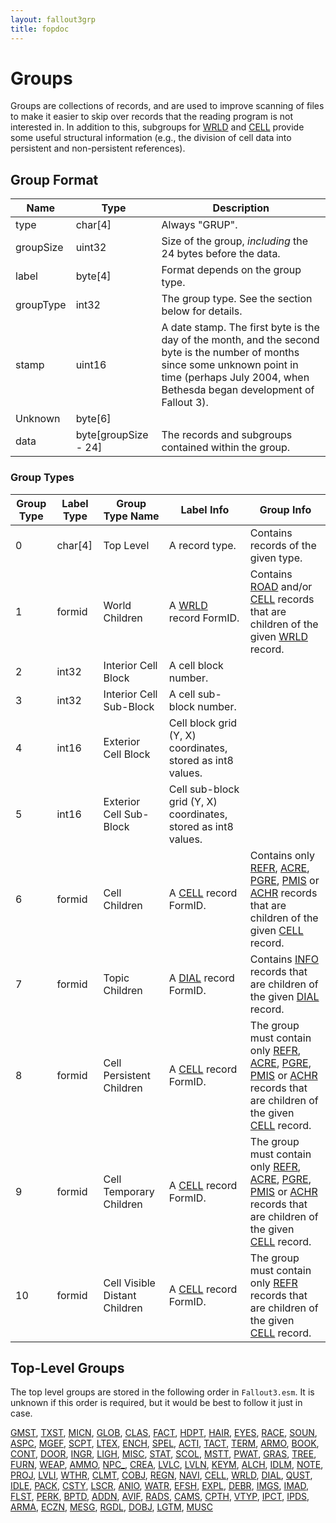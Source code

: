 ```yaml
---
layout: fallout3grp
title: fopdoc
---
```

Groups
======

Groups are collections of records, and are used to improve scanning of files to make it easier to skip over records that the reading program is not interested in. In addition to this, subgroups for [WRLD](Records/WRLD.html) and [CELL](Records/CELL.html) provide some useful structural information (e.g., the division of cell data into persistent and non-persistent references).

## Group Format

Name | Type | Description
-----|------|------------
type | char[4] | Always "GRUP".
groupSize | uint32 | Size of the group, *including* the 24 bytes before the data.
label | byte[4] | Format depends on the group type.
groupType | int32 | The group type. See the section below for details.
stamp | uint16 | A date stamp. The first byte is the day of the month, and the second byte is the number of months since some unknown point in time (perhaps July 2004, when Bethesda began development of Fallout 3).
Unknown | byte[6] |
data | byte[groupSize - 24] | The records and subgroups contained within the group.

### Group Types

Group Type | Label Type | Group Type Name | Label Info | Group Info
-----------|------------|-----------------|------------|-----------
0 | char[4] | Top Level | A record type. | Contains records of the given type.
1 | formid | World Children | A [WRLD](Records/WRLD.html) record FormID. | Contains [ROAD](Records/ROAD.html) and/or [CELL](Records/CELL.html) records that are children of the given [WRLD](Records/WRLD.html) record.
2 | int32 | Interior Cell Block | A cell block number. |
3 | int32 | Interior Cell Sub-Block | A cell sub-block number. |
4 | int16 | Exterior Cell Block | Cell block grid (Y, X) coordinates, stored as int8 values. |
5 | int16 | Exterior Cell Sub-Block | Cell sub-block grid (Y, X) coordinates, stored as int8 values. |
6 | formid | Cell Children | A [CELL](Records/CELL.html) record FormID. | Contains only [REFR](Records/REFR.html), [ACRE](Records/ACRE.html), [PGRE](Records/PGRE.html), [PMIS](Records/PMIS.html) or [ACHR](Records/ACHR.html) records that are children of the given [CELL](Records/CELL.html) record.
7 | formid | Topic Children | A [DIAL](Records/DIAL.html) record FormID. | Contains [INFO](Records/INFO.html) records that are children of the given [DIAL](Records/DIAL.html) record.
8 | formid | Cell Persistent Children | A [CELL](Records/CELL.html) record FormID. | The group must contain only [REFR](Records/REFR.html), [ACRE](Records/ACRE.html), [PGRE](Records/PGRE.html), [PMIS](Records/PMIS.html) or [ACHR](Records/ACHR.html) records that are children of the given [CELL](Records/CELL.html) record.
9 | formid | Cell Temporary Children | A [CELL](Records/CELL.html) record FormID. | The group must contain only [REFR](Records/REFR.html), [ACRE](Records/ACRE.html), [PGRE](Records/PGRE.html), [PMIS](Records/PMIS.html) or [ACHR](Records/ACHR.html) records that are children of the given [CELL](Records/CELL.html) record.
10 | formid | Cell Visible Distant Children | A [CELL](Records/CELL.html) record FormID. | The group must contain only [REFR](Records/REFR.html) records that are children of the given [CELL](Records/CELL.html) record.

## Top-Level Groups

The top level groups are stored in the following order in `Fallout3.esm`. It is unknown if this order is required, but it would be best to follow it just in case.

[GMST](Records/GMST.html), [TXST](Records/TXST.html), [MICN](Records/MICN.html), [GLOB](Records/GLOB.html), [CLAS](Records/CLAS.html), [FACT](Records/FACT.html), [HDPT](Records/HDPT.html), [HAIR](Records/HAIR.html), [EYES](Records/EYES.html), [RACE](Records/RACE.html), [SOUN](Records/SOUN.html), [ASPC](Records/ASPC.html), [MGEF](Records/MGEF.html), [SCPT](Records/SCPT.html), [LTEX](Records/LTEX.html), [ENCH](Records/ENCH.html), [SPEL](Records/SPEL.html), [ACTI](Records/ACTI.html), [TACT](Records/TACT.html), [TERM](Records/TERM.html), [ARMO](Records/ARMO.html), [BOOK](Records/BOOK.html), [CONT](Records/CONT.html), [DOOR](Records/DOOR.html), [INGR](Records/INGR.html), [LIGH](Records/LIGH.html), [MISC](Records/MISC.html), [STAT](Records/STAT.html), [SCOL](Records/SCOL.html), [MSTT](Records/MSTT.html), [PWAT](Records/PWAT.html), [GRAS](Records/GRAS.html), [TREE](Records/TREE.html), [FURN](Records/FURN.html), [WEAP](Records/WEAP.html), [AMMO](Records/AMMO.html), [NPC_](Records/NPC_.html), [CREA](Records/CREA.html), [LVLC](Records/LVLC.html), [LVLN](Records/LVLN.html), [KEYM](Records/KEYM.html), [ALCH](Records/ALCH.html), [IDLM](Records/IDLM.html), [NOTE](Records/NOTE.html), [PROJ](Records/PROJ.html), [LVLI](Records/LVLI.html), [WTHR](Records/WTHR.html), [CLMT](Records/CLMT.html), [COBJ](Records/COBJ.html), [REGN](Records/REGN.html), [NAVI](Records/NAVI.html), [CELL](Records/CELL.html), [WRLD](Records/WRLD.html), [DIAL](Records/DIAL.html), [QUST](Records/QUST.html), [IDLE](Records/IDLE.html), [PACK](Records/PACK.html), [CSTY](Records/CSTY.html), [LSCR](Records/LSCR.html), [ANIO](Records/ANIO.html), [WATR](Records/WATR.html), [EFSH](Records/EFSH.html), [EXPL](Records/EXPL.html), [DEBR](Records/DEBR.html), [IMGS](Records/IMGS.html), [IMAD](Records/IMAD.html), [FLST](Records/FLST.html), [PERK](Records/PERK.html), [BPTD](Records/BPTD.html), [ADDN](Records/ADDN.html), [AVIF](Records/AVIF.html), [RADS](Records/RADS.html), [CAMS](Records/CAMS.html), [CPTH](Records/CPTH.html), [VTYP](Records/VTYP.html), [IPCT](Records/IPCT.html), [IPDS](Records/IPDS.html), [ARMA](Records/ARMA.html), [ECZN](Records/ECZN.html), [MESG](Records/MESG.html), [RGDL](Records/RGDL.html), [DOBJ](Records/DOBJ.html), [LGTM](Records/LGTM.html), [MUSC](Records/MUSC.html)
